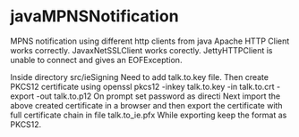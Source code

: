 javaMPNSNotification
====================

MPNS notification using different http clients from java
Apache HTTP Client works correctly.
JavaxNetSSLClient works corectly.
JettyHTTPClient is unable to connect and gives an EOFException.

Inside directory src/ieSigning
Need to add talk.to.key file.
Then create PKCS12 certificate using
    openssl pkcs12 -inkey talk.to.key -in talk.to.crt -export -out talk.to.p12
    On prompt set password as directi
Next import the above created certificate in a browser and then export the certificate with full certificate chain in file talk.to_ie.pfx
While exporting keep the format as PKCS12.
